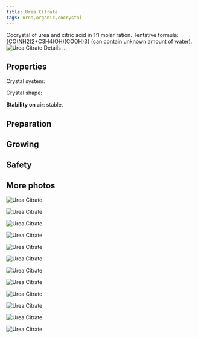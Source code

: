 ```yaml
---
title: Urea Citrate
tags: urea,organic,cocrystal
---
```

Cocrystal of urea and citric acid in 1:1 molar ration. Tentative formula: {CO(NH2)2*C3H4(OH)(COOH)3} (can contain unknown amount of water).
![Urea Citrate](@root/crystals/images/urea-citrate-11/dsc01634.jpg)
<span class="cut">Details ...</span>

## Properties
Crystal system:

Crystal shape:

**Stability on air**: stable.
## Preparation

## Growing

## Safety

## More photos
![Urea Citrate](@root/crystals/images/urea-citrate-11/blackdsc01346.jpg)

![Urea Citrate](@root/crystals/images/urea-citrate-11/dsc01630.jpg)

![Urea Citrate](@root/crystals/images/urea-citrate-11/dsc01698.jpg)


![Urea Citrate](@root/crystals/images/urea-citrate-11/dsc01632.jpg)

![Urea Citrate](@root/crystals/images/urea-citrate-11/blue1-dsc01351.jpg)

![Urea Citrate](@root/crystals/images/urea-citrate-11/dsc01625.jpg)

![Urea Citrate](@root/crystals/images/urea-citrate-11/dsc01698-rect.jpg)

![Urea Citrate](@root/crystals/images/urea-citrate-11/black2-dsc01347.jpg)

![Urea Citrate](@root/crystals/images/urea-citrate-11/dsc01637.jpg)

![Urea Citrate](@root/crystals/images/urea-citrate-11/orangedsc01352.jpg)

![Urea Citrate](@root/crystals/images/urea-citrate-11/dsc01609.jpg)

![Urea Citrate](@root/crystals/images/urea-citrate-11/dsc01666.jpg)

